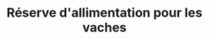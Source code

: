 ---
title: "Réserve d'allimentation pour les vaches"
url: /belmont-tramonet/reserve-dallimentation-pour-les-vaches/
shop: Landwirtschaftlich
---